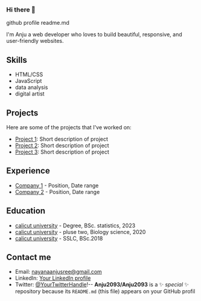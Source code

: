 ### Hi there 👋

github profile readme.md



I'm Anju a web developer who loves to build beautiful, responsive, and user-friendly websites. 

## Skills

- HTML/CSS
- JavaScript
- data analysis
- digital artist






## Projects

Here are some of the projects that I've worked on:

- [Project 1](link): Short description of project
- [Project 2](link): Short description of project
- [Project 3](link): Short description of project

## Experience

- [Company 1](link) - Position, Date range
- [Company 2](link) - Position, Date range

## Education

- [calicut university](link) -  Degree, BSc. statistics, 2023
- [calicut university](link) -  pluse two, Biology science, 2020
- [calicut university](link) -  SSLC, BSc.2018

## Contact me

- Email: nayanaanjusree@gmail.com
- LinkedIn: [Your LinkedIn profile](link)
- Twitter: [@YourTwitterHandle](link)!--
**Anju2093/Anju2093** is a ✨ _special_ ✨ repository because its `README.md` (this file) appears on your GitHub profil




